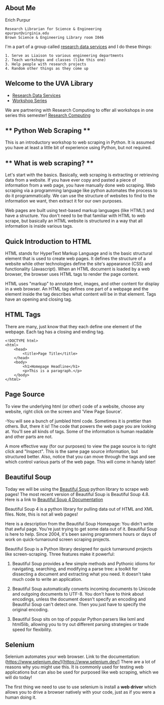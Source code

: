 ## **About Me**


Erich Purpur

    Research Librarian for Science & Engineering
    epurpur@virginia.edu
    Brown Science & Engineering Library room I046


I'm a part of a group called [research data services](https://data.library.virginia.edu/) and I do these things:
    
    1. Serve as Liaison to various engineering departments
    2. Teach workshops and classes (like this one)
    3. Help people with research projects
    4. Random other things as they come up

## Welcome to the UVA Library
* [Research Data Services](https://data.library.virginia.edu/)
* [Workshop Series](https://data.library.virginia.edu/training/)


We are partnering with Research Computing to offer all workshops in one series this semester!
[Research Computing](https://www.rc.virginia.edu/)

## ** Python Web Scraping ** 
This is an introductory workshop to web scraping in Python. It is assumed you have at least a little bit of experience using Python, but not required. 

## ** What is web scraping? **
Let's start with the basics. Basically, web scraping is extracting or retrieving data from a website. If you have ever copy and pasted a piece of information from a web page, you have manually done web scraping. Web scraping via a programming language like python automates the process to do it programmatically. We can use the structure of websites to find to the information we want, then extract it for our own purposes. 

Web pages are built using text-based markup languages (like HTML!) and have a structure. You don't need to be that familiar with HTML to web scrape, but basically an HTML website is structured in a way that all information is inside various tags.

## Quick Introduction to HTML
HTML stands for HyperText Markup Language and is the basic structural element that is used to create web pages. It defines the structure of a website while other technologies define the site's appearance (CSS) and functionality (Javascript). When an HTML document is loaded by a web browser, the browser uses HTML tags to render the page content.

HTML uses "markup" to annotate text, images, and other content for display in a web browser. An HTML tag defines one part of a webpage and the element inside the tag describes what content will be in that element. Tags have an opening and closing tag.

## **HTML Tags**
There are many, just know that they each define one element of the webpage. Each tag has a closing and ending tag. 

    <!DOCTYPE html>
    <html>
        <head>
            <title>Page Title</title>
        </head>
        <body>
            <h1>Homepage Headline</h1>
            <p>This is a paragraph.</p>
        </body>
    </html>  

## **Page Source**
To view the underlying html (or other) code of a website, choose any website, right click on the screen and 'View Page Source'. 
    
-You will see a bunch of jumbled html code. Sometimes it is prettier than others. But, there it is! The code that powers the web page you are looking at. You'll see all kinds of tags. Some of the information is human readable and other parts are not. 

A more effective way (for our purposes) to view the page source is to right click and "Inspect". This is the same page source information, but structured better. Also, notice that you can move through the tags and see which control various parts of the web page. This will come in handy later!

## **Beautiful Soup**
Today we will be using the [Beautiful Soup](https://www.crummy.com/software/BeautifulSoup/) python library to scrape web pages! The most recent version of Beautiful Soup is Beautiful Soup 4.8. Here is a link to [Beautiful Soup 4 Documentation](https://www.crummy.com/software/BeautifulSoup/bs4/doc/)

Beautiful Soup 4 is a python library for pulling data out of HTML and XML files. Note, this is not all web pages!

Here is a description from the Beautiful Soup Homepage:
You didn't write that awful page. You're just trying to get some data out of it. Beautiful Soup is here to help. Since 2004, it's been saving programmers hours or days of work on quick-turnaround screen scraping projects.

Beautiful Soup is a Python library designed for quick turnaround projects like screen-scraping. Three features make it powerful:

1. Beautiful Soup provides a few simple methods and Pythonic idioms for navigating, searching, and modifying a parse tree: a toolkit for dissecting a document and extracting what you need. It doesn't take much code to write an application.

2. Beautiful Soup automatically converts incoming documents to Unicode and outgoing documents to UTF-8. You don't have to think about encodings, unless the document doesn't specify an encoding and Beautiful Soup can't detect one. Then you just have to specify the original encoding.

3. Beautiful Soup sits on top of popular Python parsers like lxml and html5lib, allowing you to try out different parsing strategies or trade speed for flexibility.


## **Selenium**

Selenium automates your web browser. Link to the documentation: (https://www.selenium.dev/)[https://www.selenium.dev/]
There are a lot of reasons why you might use this. It is commonly used for testing web applications but can also be used for purposed like web scraping, which we will do today!

The first thing we need to use to use selenium is install a **web driver** which allows you to drive a browser natively with your code, just as if you were a human doing it. 




